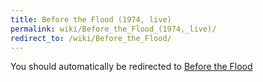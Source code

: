 ```yaml
---
title: Before the Flood (1974, live)
permalink: wiki/Before_the_Flood_(1974,_live)/
redirect_to: /wiki/Before_the_Flood/
---
```


You should automatically be redirected to [Before the Flood](/wiki/Before_the_Flood/)

